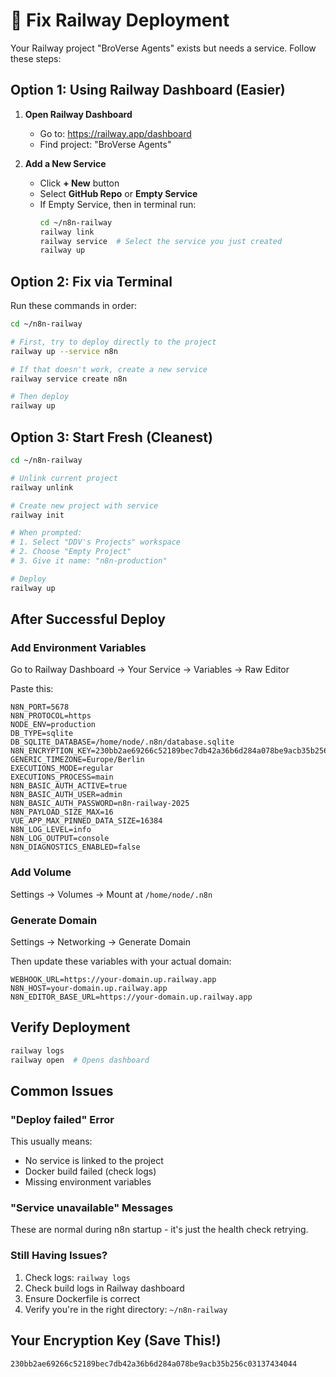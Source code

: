 # 🔧 Fix Railway Deployment

Your Railway project "BroVerse Agents" exists but needs a service. Follow these steps:

## Option 1: Using Railway Dashboard (Easier)

1. **Open Railway Dashboard**
   - Go to: https://railway.app/dashboard
   - Find project: "BroVerse Agents"

2. **Add a New Service**
   - Click **+ New** button
   - Select **GitHub Repo** or **Empty Service**
   - If Empty Service, then in terminal run:
     ```bash
     cd ~/n8n-railway
     railway link
     railway service  # Select the service you just created
     railway up
     ```

## Option 2: Fix via Terminal

Run these commands in order:

```bash
cd ~/n8n-railway

# First, try to deploy directly to the project
railway up --service n8n

# If that doesn't work, create a new service
railway service create n8n

# Then deploy
railway up
```

## Option 3: Start Fresh (Cleanest)

```bash
cd ~/n8n-railway

# Unlink current project
railway unlink

# Create new project with service
railway init

# When prompted:
# 1. Select "DDV's Projects" workspace
# 2. Choose "Empty Project"
# 3. Give it name: "n8n-production"

# Deploy
railway up
```

## After Successful Deploy

### Add Environment Variables
Go to Railway Dashboard → Your Service → Variables → Raw Editor

Paste this:
```
N8N_PORT=5678
N8N_PROTOCOL=https
NODE_ENV=production
DB_TYPE=sqlite
DB_SQLITE_DATABASE=/home/node/.n8n/database.sqlite
N8N_ENCRYPTION_KEY=230bb2ae69266c52189bec7db42a36b6d284a078be9acb35b256c03137434044
GENERIC_TIMEZONE=Europe/Berlin
EXECUTIONS_MODE=regular
EXECUTIONS_PROCESS=main
N8N_BASIC_AUTH_ACTIVE=true
N8N_BASIC_AUTH_USER=admin
N8N_BASIC_AUTH_PASSWORD=n8n-railway-2025
N8N_PAYLOAD_SIZE_MAX=16
VUE_APP_MAX_PINNED_DATA_SIZE=16384
N8N_LOG_LEVEL=info
N8N_LOG_OUTPUT=console
N8N_DIAGNOSTICS_ENABLED=false
```

### Add Volume
Settings → Volumes → Mount at `/home/node/.n8n`

### Generate Domain
Settings → Networking → Generate Domain

Then update these variables with your actual domain:
```
WEBHOOK_URL=https://your-domain.up.railway.app
N8N_HOST=your-domain.up.railway.app
N8N_EDITOR_BASE_URL=https://your-domain.up.railway.app
```

## Verify Deployment
```bash
railway logs
railway open  # Opens dashboard
```

## Common Issues

### "Deploy failed" Error
This usually means:
- No service is linked to the project
- Docker build failed (check logs)
- Missing environment variables

### "Service unavailable" Messages
These are normal during n8n startup - it's just the health check retrying.

### Still Having Issues?
1. Check logs: `railway logs`
2. Check build logs in Railway dashboard
3. Ensure Dockerfile is correct
4. Verify you're in the right directory: `~/n8n-railway`

## Your Encryption Key (Save This!)
```
230bb2ae69266c52189bec7db42a36b6d284a078be9acb35b256c03137434044
```